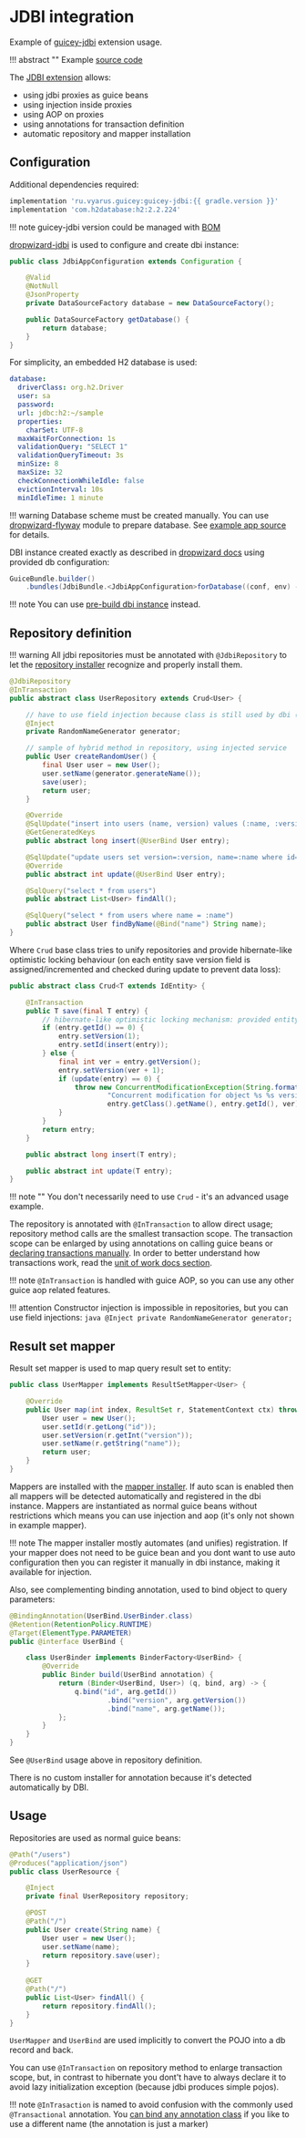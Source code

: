 # JDBI integration

Example of [guicey-jdbi](../extras/jdbi.md) extension usage.

!!! abstract ""
    Example [source code](https://github.com/xvik/dropwizard-guicey/tree/dw-2.1/examples/ext-jdbi)


The [JDBI extension](../extras/jdbi.md) allows:

* using jdbi proxies as guice beans
* using injection inside proxies
* using AOP on proxies
* using annotations for transaction definition
* automatic repository and mapper installation

## Configuration

Additional dependencies required:

```groovy
implementation 'ru.vyarus.guicey:guicey-jdbi:{{ gradle.version }}'
implementation 'com.h2database:h2:2.2.224'
```

!!! note
    guicey-jdbi version could be managed with [BOM](../extras/bom.md)

[dropwizard-jdbi](https://www.dropwizard.io/en/release-1.3.x/manual/jdbi.html) is used to configure 
and create dbi instance:

```java
public class JdbiAppConfiguration extends Configuration {

    @Valid
    @NotNull
    @JsonProperty
    private DataSourceFactory database = new DataSourceFactory();

    public DataSourceFactory getDatabase() {
        return database;
    }
}
```

For simplicity, an embedded H2 database is used:

```yaml
database:
  driverClass: org.h2.Driver
  user: sa
  password:
  url: jdbc:h2:~/sample
  properties:
    charSet: UTF-8
  maxWaitForConnection: 1s
  validationQuery: "SELECT 1"
  validationQueryTimeout: 3s
  minSize: 8
  maxSize: 32
  checkConnectionWhileIdle: false
  evictionInterval: 10s
  minIdleTime: 1 minute
```

!!! warning
    Database scheme must be created manually. You can use 
    [dropwizard-flyway](https://github.com/dropwizard/dropwizard-flyway) module to prepare database. 
    See [example app source](https://github.com/xvik/dropwizard-guicey/tree/dw-2.1/examples/ext-jdbi) for details. 
 

DBI instance created exactly as described in [dropwizard docs](https://www.dropwizard.io/en/release-1.3.x/manual/jdbi.html) 
using provided db configuration:

```java
GuiceBundle.builder()
    .bundles(JdbiBundle.<JdbiAppConfiguration>forDatabase((conf, env) -> conf.getDatabase()))
```

!!! note 
    You can use [pre-build dbi instance](../extras/jdbi.md#usage) instead.

## Repository definition

!!! warning
    All jdbi repositories must be annotated with `@JdbiRepository` to let the [repository installer](../extras/jdbi.md#repository)
    recognize and properly install them.

```java
@JdbiRepository
@InTransaction
public abstract class UserRepository extends Crud<User> {

    // have to use field injection because class is still used by dbi (which is no aware of guice) for proxy creation
    @Inject
    private RandomNameGenerator generator;

    // sample of hybrid method in repository, using injected service
    public User createRandomUser() {
        final User user = new User();
        user.setName(generator.generateName());
        save(user);
        return user;
    }

    @Override
    @SqlUpdate("insert into users (name, version) values (:name, :version)")
    @GetGeneratedKeys
    public abstract long insert(@UserBind User entry);

    @SqlUpdate("update users set version=:version, name=:name where id=:id and version=:version - 1")
    @Override
    public abstract int update(@UserBind User entry);

    @SqlQuery("select * from users")
    public abstract List<User> findAll();

    @SqlQuery("select * from users where name = :name")
    public abstract User findByName(@Bind("name") String name);
}
```

Where `Crud` base class tries to unify repositories and provide hibernate-like optimistic locking behaviour 
(on each entity save version field is assigned/incremented and checked during update to prevent data loss):

```java
public abstract class Crud<T extends IdEntity> {

    @InTransaction
    public T save(final T entry) {
        // hibernate-like optimistic locking mechanism: provided entity must have the same version as in database
        if (entry.getId() == 0) {
            entry.setVersion(1);
            entry.setId(insert(entry));
        } else {
            final int ver = entry.getVersion();
            entry.setVersion(ver + 1);
            if (update(entry) == 0) {
                throw new ConcurrentModificationException(String.format(
                        "Concurrent modification for object %s %s version %s",
                        entry.getClass().getName(), entry.getId(), ver));
            }
        }
        return entry;
    }

    public abstract long insert(T entry);

    public abstract int update(T entry);
}
```

!!! note ""
    You don't necessarily need to use `Crud` - it's an advanced usage example.
    
The repository is annotated with `@InTransaction` to allow direct usage; repository method calls are the smallest transaction scope. 
The transaction scope can be enlarged by using annotations on calling guice beans or 
[declaring transactions manually](../extras/jdbi.md#manual-transaction-definition).
In order to better understand how transactions work, read the [unit of work docs section](../extras/jdbi.md#unit-of-work).

!!! note
    `@InTransaction` is handled with guice AOP, so you can use any other guice aop related features.

!!! attention 
    Constructor injection is impossible in repositories, but you can use field injections:
    ```java
     @Inject
     private RandomNameGenerator generator;
    ```

## Result set mapper

Result set mapper is used to map query result set to entity: 

```java
public class UserMapper implements ResultSetMapper<User> {

    @Override
    public User map(int index, ResultSet r, StatementContext ctx) throws SQLException {
        User user = new User();
        user.setId(r.getLong("id"));
        user.setVersion(r.getInt("version"));
        user.setName(r.getString("name"));
        return user;
    }
}
```

Mappers are installed with the [mapper installer](../extras/jdbi.md#result-set-mapper).
If auto scan is enabled then all mappers will be detected automatically and registered in the dbi instance.
Mappers are instantiated as normal guice beans without restrictions which means you can use injection and aop 
(it's only not shown in example mapper).

!!! note
    The mapper installer mostly automates (and unifies) registration. If your mapper does not need to be guice bean
    and you dont want to use auto configuration then you can register it manually in dbi instance, making it available for injection.

Also, see complementing binding annotation, used to bind object to query parameters:

```java
@BindingAnnotation(UserBind.UserBinder.class)
@Retention(RetentionPolicy.RUNTIME)
@Target(ElementType.PARAMETER)
public @interface UserBind {

    class UserBinder implements BinderFactory<UserBind> {
        @Override
        public Binder build(UserBind annotation) {
            return (Binder<UserBind, User>) (q, bind, arg) -> {
                q.bind("id", arg.getId())
                        .bind("version", arg.getVersion())
                        .bind("name", arg.getName());
            };
        }
    }
}
```

See `@UserBind` usage above in repository definition.

There is no custom installer for annotation because it's detected automatically by DBI.  

## Usage

Repositories are used as normal guice beans:

```java
@Path("/users")
@Produces("application/json")
public class UserResource {

    @Inject
    private final UserRepository repository;

    @POST
    @Path("/")
    public User create(String name) {
        User user = new User();
        user.setName(name);
        return repository.save(user);
    }
    
    @GET
    @Path("/")
    public List<User> findAll() {
        return repository.findAll();
    }
}
```

`UserMapper` and `UserBind` are used implicitly to convert the POJO into a db record and back.

You can use `@InTransaction` on repository method to enlarge transaction scope, but, in contrast
to hibernate you dont't have to always declare it to avoid lazy initialization exception 
(because jdbi produces simple pojos).

!!! note
    `@InTrasaction` is named to avoid confusion with the commonly used `@Transactional` annotation.
    You [can bind any annotation class](../extras/jdbi.md#intransaction) if you like to use a different name (the annotation is just a marker)
